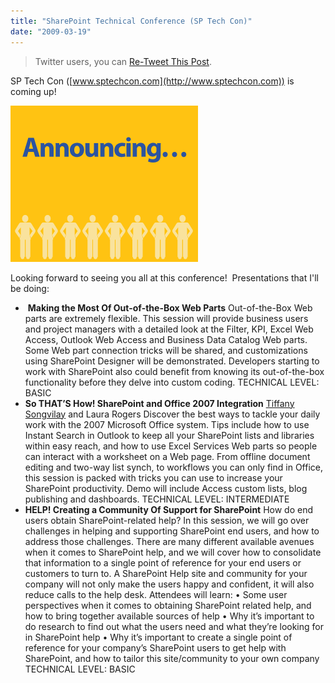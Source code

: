 ```yaml
---
title: "SharePoint Technical Conference (SP Tech Con)"
date: "2009-03-19"
---
```


> Twitter users, you can [Re-Tweet This Post](http://twitthis.com/twit?url=http://spinsiders.com/laurar/2009/03/19/sharepoint-technical-conference-sp-tech-con/ "Re-tweet").

SP Tech Con ([www.sptechcon.com](http://www.sptechcon.com)) is coming up!

[![](images/boston_300x250_amim.gif)](http://www.sptechcon.com)

Looking forward to seeing you all at this conference!  Presentations that I'll be doing:

-  **Making the Most Of Out-of-the-Box Web Parts** Out-of-the-Box Web parts are extremely flexible. This session will provide business users and project managers with a detailed look at the Filter, KPI, Excel Web Access, Outlook Web Access and Business Data Catalog Web parts. Some Web part connection tricks will be shared, and customizations using SharePoint Designer will be demonstrated. Developers starting to work with SharePoint also could benefit from knowing its out-of-the-box functionality before they delve into custom coding. TECHNICAL LEVEL: BASIC
- **So THAT’S How! SharePoint and Office 2007 Integration** [Tiffany Songvilay](http://www.officeovereasy.com "Tiffany's Office Over Easy") and Laura Rogers Discover the best ways to tackle your daily work with the 2007 Microsoft Office system. Tips include how to use Instant Search in Outlook to keep all your SharePoint lists and libraries within easy reach, and how to use Excel Services Web parts so people can interact with a worksheet on a Web page. From offline document editing and two-way list synch, to workflows you can only find in Office, this session is packed with tricks you can use to increase your SharePoint productivity. Demo will include Access custom lists, blog publishing and dashboards. TECHNICAL LEVEL: INTERMEDIATE
- **HELP! Creating a Community Of Support for SharePoint** How do end users obtain SharePoint-related help? In this session, we will go over challenges in helping and supporting SharePoint end users, and how to address those challenges. There are many different available avenues when it comes to SharePoint help, and we will cover how to consolidate that information to a single point of reference for your end users or customers to turn to. A SharePoint Help site and community for your company will not only make the users happy and confident, it will also reduce calls to the help desk. Attendees will learn: • Some user perspectives when it comes to obtaining SharePoint related help, and how to bring together available sources of help • Why it’s important to do research to find out what the users need and what they’re looking for in SharePoint help • Why it’s important to create a single point of reference for your company’s SharePoint users to get help with SharePoint, and how to tailor this site/community to your own company TECHNICAL LEVEL: BASIC
